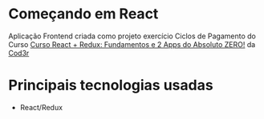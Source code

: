 # Começando em React

Aplicação Frontend criada como projeto exercício Ciclos de Pagamento do Curso [Curso React + Redux: Fundamentos e 2 Apps do Absoluto ZERO!](https://www.udemy.com/course/react-redux-pt/) da [Cod3r](https://www.cod3r.com.br)

# Principais tecnologias usadas

-   React/Redux
